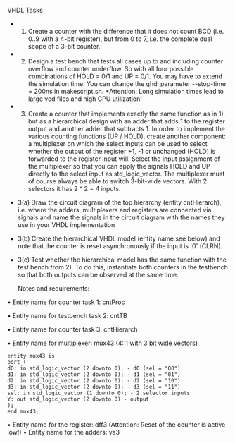 VHDL Tasks

* 1) Create a counter with the difference that it does not count BCD (i.e. 0..9 with a 4-bit register), but from 0 to 7, i.e. the complete dual scope of a 3-bit counter.

* 2) Design a test bench that tests all cases up to and including counter overflow and counter underflow. So with all four possible combinations of HOLD = 0/1 and UP = 0/1. You may have to extend the simulation time: You can change the ghdl parameter --stop-time = 200ns in makescript.sh. 
*Attention: Long simulation times lead to large vcd files and high CPU utilization!

* 3) Create a counter that implements exactly the same function as in 1), but as a hierarchical design with an adder that adds 1 to the register output and another adder that subtracts 1. In order to implement the various counting functions (UP / HOLD), create another component: a multiplexer on which the select inputs can be used to select whether the output of the register +1, -1 or unchanged (HOLD) is forwarded to the register input will. Select the input assignment of the multiplexer so that you can apply the signals HOLD and UP directly to the select input as std_logic_vector. The multiplexer must of course always be able to switch 3-bit-wide vectors. With 2 selectors it has 2 ^ 2 = 4 inputs.

* 3(a) Draw the circuit diagram of the top hierarchy (entity cntHierarch), i.e. where the adders, multiplexers and registers are connected via signals and name the signals in the circuit diagram with the names they use in your VHDL implementation
* 3(b) Create the hierarchical VHDL model (entity name see below) and note that the counter is reset asynchronously if the input is '0' (CLRN).
* 3(c) Test whether the hierarchical model has the same function with the test bench from 2). To do this, instantiate both counters in the testbench so that both outputs can be observed at the same time.

  Notes and requirements:
  
• Entity name for counter task 1: cntProc

• Entity name for testbench task 2: cntTB

• Entity name for counter task 3: cntHierarch

• Entity name for multiplexer: mux43 (4: 1 with 3 bit wide vectors)




    entity mux43 is
    port (
    d0: in std_logic_vector (2 downto 0); - d0 (sel = "00")
    d1: in std_logic_vector (2 downto 0); - d1 (sel = "01")
    d2: in std_logic_vector (2 downto 0); - d2 (sel = "10")
    d3: in std_logic_vector (2 downto 0); - d3 (sel = "11")
    sel: in std_logic_vector (1 downto 0); - 2 selector inputs
    Y: out std_logic_vector (2 downto 0) - output
    );
    end mux43;




• Entity name for the register: dff3 (Attention: Reset of the counter is active low!)
• Entity name for the adders: va3
 
